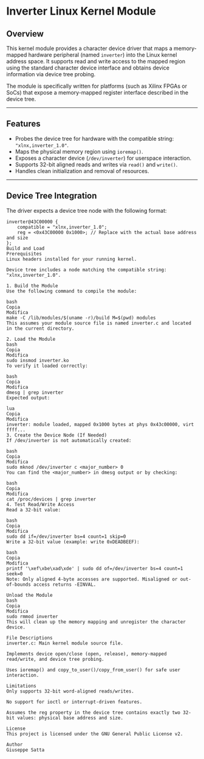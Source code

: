 # Inverter Linux Kernel Module

## Overview

This kernel module provides a character device driver that maps a memory-mapped hardware peripheral (named `inverter`) into the Linux kernel address space. It supports read and write access to the mapped region using the standard character device interface and obtains device information via device tree probing.

The module is specifically written for platforms (such as Xilinx FPGAs or SoCs) that expose a memory-mapped register interface described in the device tree.

---

## Features

- Probes the device tree for hardware with the compatible string: `"xlnx,inverter_1.0"`.
- Maps the physical memory region using `ioremap()`.
- Exposes a character device (`/dev/inverter`) for userspace interaction.
- Supports 32-bit aligned reads and writes via `read()` and `write()`.
- Handles clean initialization and removal of resources.

---

## Device Tree Integration

The driver expects a device tree node with the following format:

```dts
inverter@43C00000 {
    compatible = "xlnx,inverter_1.0";
    reg = <0x43C00000 0x1000>; // Replace with the actual base address and size
};
Build and Load
Prerequisites
Linux headers installed for your running kernel.

Device tree includes a node matching the compatible string: "xlnx,inverter_1.0".

1. Build the Module
Use the following command to compile the module:

bash
Copia
Modifica
make -C /lib/modules/$(uname -r)/build M=$(pwd) modules
This assumes your module source file is named inverter.c and located in the current directory.

2. Load the Module
bash
Copia
Modifica
sudo insmod inverter.ko
To verify it loaded correctly:

bash
Copia
Modifica
dmesg | grep inverter
Expected output:

lua
Copia
Modifica
inverter: module loaded, mapped 0x1000 bytes at phys 0x43c00000, virt ffff...
3. Create the Device Node (If Needed)
If /dev/inverter is not automatically created:

bash
Copia
Modifica
sudo mknod /dev/inverter c <major_number> 0
You can find the <major_number> in dmesg output or by checking:

bash
Copia
Modifica
cat /proc/devices | grep inverter
4. Test Read/Write Access
Read a 32-bit value:

bash
Copia
Modifica
sudo dd if=/dev/inverter bs=4 count=1 skip=0
Write a 32-bit value (example: write 0xDEADBEEF):

bash
Copia
Modifica
printf '\xef\xbe\xad\xde' | sudo dd of=/dev/inverter bs=4 count=1 seek=0
Note: Only aligned 4-byte accesses are supported. Misaligned or out-of-bounds access returns -EINVAL.

Unload the Module
bash
Copia
Modifica
sudo rmmod inverter
This will clean up the memory mapping and unregister the character device.

File Descriptions
inverter.c: Main kernel module source file.

Implements device open/close (open, release), memory-mapped read/write, and device tree probing.

Uses ioremap() and copy_to_user()/copy_from_user() for safe user interaction.

Limitations
Only supports 32-bit word-aligned reads/writes.

No support for ioctl or interrupt-driven features.

Assumes the reg property in the device tree contains exactly two 32-bit values: physical base address and size.

License
This project is licensed under the GNU General Public License v2.

Author
Giuseppe Satta
